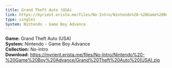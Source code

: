 ```yaml
---
title: Grand Theft Auto (USA)
link: https://myrient.erista.me/files/No-Intro/Nintendo%20-%20Game%20Boy%20Advance/Grand%20Theft%20Auto%20(USA).zip
type: single1
System: Nintendo - Game Boy Advance
---
```

<b>Game:</b> Grand Theft Auto (USA)<br>
<b>System:</b> Nintendo - Game Boy Advance<br>
<b>Collection:</b> No-Intro<br>
<b>Download:</b> https://myrient.erista.me/files/No-Intro/Nintendo%20-%20Game%20Boy%20Advance/Grand%20Theft%20Auto%20(USA).zip
